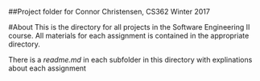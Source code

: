 ##Project folder for Connor Christensen, CS362 Winter 2017

#About
This is the directory for all projects in the Software Engineering II course.
All materials for each assignment is contained in the appropriate directory.

There is a *readme.md* in each subfolder in this directory with explinations about each assignment
